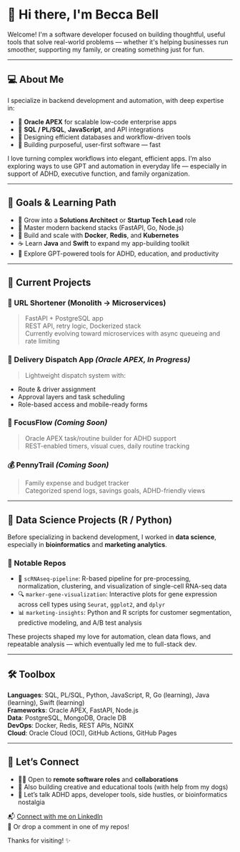 # 👋 Hi there, I'm Becca Bell

Welcome! I'm a software developer focused on building thoughtful, useful tools that solve real-world problems — whether it's helping businesses run smoother, supporting my family, or creating something just for fun.

---

## 💻 About Me

I specialize in backend development and automation, with deep expertise in:

- 🔹 **Oracle APEX** for scalable low-code enterprise apps
- 🔹 **SQL / PL/SQL**, **JavaScript**, and API integrations
- 🔹 Designing efficient databases and workflow-driven tools
- 🔹 Building purposeful, user-first software — fast

I love turning complex workflows into elegant, efficient apps. I’m also exploring ways to use GPT and automation in everyday life — especially in support of ADHD, executive function, and family organization.

---

## 🚀 Goals & Learning Path

- 🎯 Grow into a **Solutions Architect** or **Startup Tech Lead** role
- 🧠 Master modern backend stacks (FastAPI, Go, Node.js)
- 🐳 Build and scale with **Docker**, **Redis**, and **Kubernetes**
- ☕️ Learn **Java** and **Swift** to expand my app-building toolkit
- 🔗 Explore GPT-powered tools for ADHD, education, and productivity

---

## 🧩 Current Projects

### 🔗 URL Shortener (Monolith → Microservices)
> FastAPI + PostgreSQL app  
> REST API, retry logic, Dockerized stack  
> Currently evolving toward microservices with async queueing and rate limiting

### 🚚 Delivery Dispatch App *(Oracle APEX, In Progress)*
> Lightweight dispatch system with:
- Route & driver assignment
- Approval layers and task scheduling
- Role-based access and mobile-ready forms

### 🧠 FocusFlow *(Coming Soon)*
> Oracle APEX task/routine builder for ADHD support  
> REST-enabled timers, visual cues, daily routine tracking

### 💰 PennyTrail *(Coming Soon)*
> Family expense and budget tracker  
> Categorized spend logs, savings goals, ADHD-friendly views

---

## 🧬 Data Science Projects (R / Python)

Before specializing in backend development, I worked in **data science**, especially in **bioinformatics** and **marketing analytics**.

### 🧪 Notable Repos
- 🧬 `scRNAseq-pipeline`: R-based pipeline for pre-processing, normalization, clustering, and visualization of single-cell RNA-seq data  
- 🔍 `marker-gene-visualization`: Interactive plots for gene expression across cell types using `Seurat`, `ggplot2`, and `dplyr`
- 📊 `marketing-insights`: Python and R scripts for customer segmentation, predictive modeling, and A/B test analysis

These projects shaped my love for automation, clean data flows, and repeatable analysis — which eventually led me to full-stack dev.

---

## 🛠️ Toolbox

**Languages**: SQL, PL/SQL, Python, JavaScript, R, Go (learning), Java (learning), Swift (learning)  
**Frameworks**: Oracle APEX, FastAPI, Node.js  
**Data**: PostgreSQL, MongoDB, Oracle DB  
**DevOps**: Docker, Redis, REST APIs, NGINX  
**Cloud**: Oracle Cloud (OCI), GitHub Actions, GitHub Pages

---

## 🤝 Let’s Connect

- 👩‍💻 Open to **remote software roles** and **collaborations**
- 🐶 Also building creative and educational tools (with help from my dogs)
- 🧵 Let’s talk ADHD apps, developer tools, side hustles, or bioinformatics nostalgia

📬 [Connect with me on LinkedIn](https://www.linkedin.com/in/rebecca-bell-121590)  
💬 Or drop a comment in one of my repos!

Thanks for visiting! ✨
